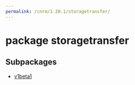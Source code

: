 ```yaml
---
permalink: /cnrm/1.20.1/storagetransfer/
---
```


# package storagetransfer



## Subpackages

* [v1beta1](storagetransfer-v1beta1.md)